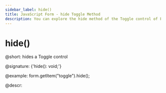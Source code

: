 ```yaml
---
sidebar_label: hide()
title: JavaScript Form - hide Toggle Method 
description: You can explore the hide method of the Toggle control of Form in the documentation of the DHTMLX JavaScript UI library. Browse developer guides and API reference, try out code examples and live demos, and download a free 30-day evaluation version of DHTMLX Suite.
---
```


# hide()

@short: hides a Toggle control

@signature: {'hide(): void;'}

@example:
form.getItem("toggle").hide(); 

@descr:
